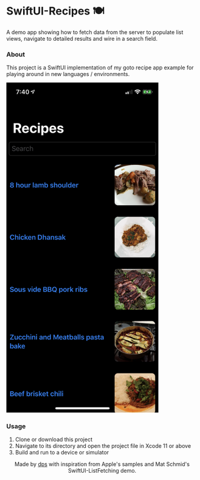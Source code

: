 # SwiftUI-Recipes 🍽

A demo app showing how to fetch data from the server to populate list views, navigate to detailed results and wire in a search field.

### About
This project is a SwiftUI implementation of my goto recipe app example for playing around in new languages / environments.

<img src="screenshots/list.png" width=400 />

### Usage
1. Clone or download this project
2. Navigate to its directory and open the project file in Xcode 11 or above
3. Build and run to a device or simulator

<p align="center">
Made by <a href="https://twitter.com/dps">dps</a> with inspiration from Apple's samples and Mat Schmid's SwiftUI-ListFetching demo.
</p>
